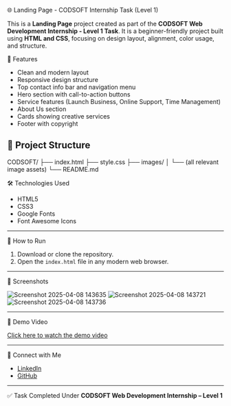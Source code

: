 🌐 Landing Page - CODSOFT Internship Task (Level 1)

This is a **Landing Page** project created as part of the **CODSOFT Web Development Internship - Level 1 Task**. It is a beginner-friendly project built using **HTML and CSS**, focusing on design layout, alignment, color usage, and structure.


📌 Features

- Clean and modern layout
- Responsive design structure
- Top contact info bar and navigation menu
- Hero section with call-to-action buttons
- Service features (Launch Business, Online Support, Time Management)
- About Us section
- Cards showing creative services
- Footer with copyright


## 📁 Project Structure

CODSOFT/ ├── index.html ├── style.css ├── images/ │ └── (all relevant image assets) └── README.md



🛠️ Technologies Used

- HTML5  
- CSS3  
- Google Fonts  
- Font Awesome Icons  

---

🚀 How to Run

1. Download or clone the repository.
2. Open the `index.html` file in any modern web browser.

---

📸 Screenshots

![Screenshot 2025-04-08 143635](https://github.com/user-attachments/assets/90e73718-e548-477a-8a0c-de87d11c4e64)
![Screenshot 2025-04-08 143721](https://github.com/user-attachments/assets/ebb7edfe-535d-45b4-9933-db9a5c6caba5)
![Screenshot 2025-04-08 143736](https://github.com/user-attachments/assets/eb62bdbd-7ddd-4d0b-b65e-d67b31842dbe)

---

🎥 Demo Video

[Click here to watch the demo video](https://drive.google.com/file/d/1XVZPVTLF_G3vxfRT9tctE7DIfw6tJS9z/view?usp=drivesdk)

---

🔗 Connect with Me

- [LinkedIn](https://www.linkedin.com/gprasannakumari) 
- [GitHub](https://github.com/Prasanna0205) 

---

✅ Task Completed Under
**CODSOFT Web Development Internship – Level 1**


